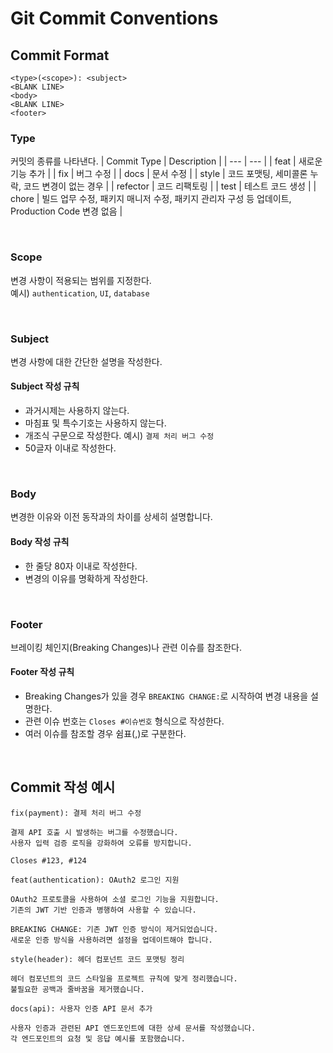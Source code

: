 # Git Commit Conventions

## Commit Format
```
<type>(<scope>): <subject>
<BLANK LINE>
<body>
<BLANK LINE>
<footer>
```

### Type
커밋의 종류를 나타낸다.
| Commit Type | Description |
| --- | --- |
| feat | 새로운 기능 추가 |
| fix | 버그 수정 |
| docs | 문서 수정 |
| style | 코드 포맷팅, 세미콜론 누락, 코드 변경이 없는 경우 |
| refector | 코드 리팩토링 |
| test | 테스트 코드 생성 |
| chore | 빌드 업무 수정, 패키지 매니저 수정, 패키지 관리자 구성 등 업데이트,<br>Production Code 변경 없음 |

<br>

### Scope
변경 사항이 적용되는 범위를 지정한다.<br>
예시) ```authentication```, ```UI```, ```database```

<br>

### Subject
변경 사항에 대한 간단한 설명을 작성한다.<br>

#### Subject 작성 규칙
- 과거시제는 사용하지 않는다.
- 마침표 및 특수기호는 사용하지 않는다.
- 개조식 구문으로 작성한다. 예시) ```결제 처리 버그 수정```
- 50글자 이내로 작성한다.

<br>

### Body
변경한 이유와 이전 동작과의 차이를 상세히 설명합니다.

#### Body 작성 규칙
- 한 줄당 80자 이내로 작성한다.
- 변경의 이유를 명확하게 작성한다.

<br>


### Footer
브레이킹 체인지(Breaking Changes)나 관련 이슈를 참조한다.

#### Footer 작성 규칙
- Breaking Changes가 있을 경우 ```BREAKING CHANGE:```로 시작하여 변경 내용을 설명한다.
- 관련 이슈 번호는 ```Closes #이슈번호``` 형식으로 작성한다.
- 여러 이슈를 참조할 경우 쉼표(,)로 구분한다.

<br>

## Commit 작성 예시
```
fix(payment): 결제 처리 버그 수정

결제 API 호출 시 발생하는 버그를 수정했습니다.
사용자 입력 검증 로직을 강화하여 오류를 방지합니다.

Closes #123, #124
```

```
feat(authentication): OAuth2 로그인 지원

OAuth2 프로토콜을 사용하여 소셜 로그인 기능을 지원합니다.
기존의 JWT 기반 인증과 병행하여 사용할 수 있습니다.

BREAKING CHANGE: 기존 JWT 인증 방식이 제거되었습니다.
새로운 인증 방식을 사용하려면 설정을 업데이트해야 합니다.
```
```
style(header): 헤더 컴포넌트 코드 포맷팅 정리

헤더 컴포넌트의 코드 스타일을 프로젝트 규칙에 맞게 정리했습니다.
불필요한 공백과 줄바꿈을 제거했습니다.
```
```
docs(api): 사용자 인증 API 문서 추가

사용자 인증과 관련된 API 엔드포인트에 대한 상세 문서를 작성했습니다.
각 엔드포인트의 요청 및 응답 예시를 포함했습니다.
```